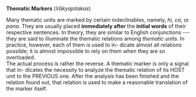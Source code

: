 **Thematic Markers** (*Vākyajotakas*)

  Many thematic units are marked by certain indeclinables, namely, *hi, ca*, or *pana*. 
They are usually placed **immediately after** the **initial words** of their respective sentences. 
In theory, they are similar to English conjunctions --- they are said to illuminate the 
thematic relations among *thematic units*. In practice, however, each of them is used to in-
dicate almost all relations possible; it is almost impossible to rely on them when they are 
so overloaded.  
The actual process is rather the reverse. A thematic marker is only a signal that in-
dicates the necessity to analyze the thematic relation of its HOST unit to the PREVIOUS 
one. After the analysis has been finished and the relation found out, that relation is used to 
make a reasonable translation of the marker itself. 